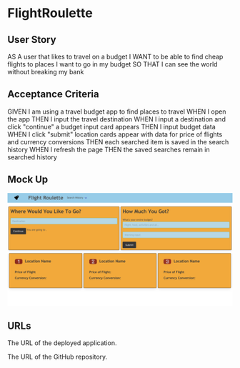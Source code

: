 # FlightRoulette

## User Story

AS A user that likes to travel on a budget
I WANT to be able to find cheap flights to places I want to go in my budget
SO THAT I can see the world without breaking my bank

## Acceptance Criteria

GIVEN I am using a travel budget app to find places to travel
WHEN I open the app
THEN I input the travel destination
WHEN I input a destination and click "continue" a budget input card appears
THEN I input budget data
WHEN I click "submit" location cards appear with data for price of flights and currency conversions
THEN each searched item is saved in the search history
WHEN I refresh the page
THEN the saved searches remain in searched history


## Mock Up 

![FlightRoulette](./assets/images/mockupRoughDraftImage.png)

## URLs

The URL of the deployed application.

The URL of the GitHub repository.

